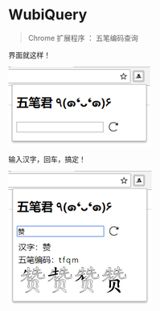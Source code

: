 # WubiQuery

> Chrome 扩展程序 ： 五笔编码查询

界面就这样！

![image](https://github.com/Kano-Wu/WubiQuery/blob/master/docs/page1.png)

输入汉字，回车，搞定！

![image](https://github.com/Kano-Wu/WubiQuery/blob/master/docs/page2.png)
